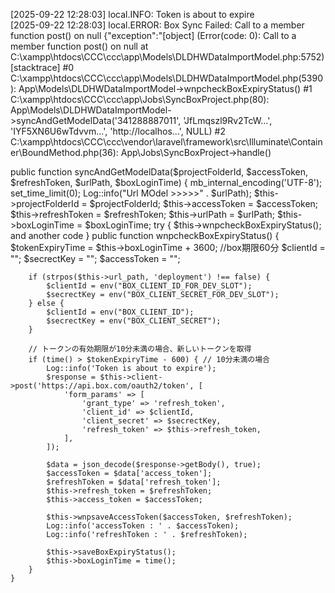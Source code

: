 [2025-09-22 12:28:03] local.INFO: Token is about to expire  
[2025-09-22 12:28:03] local.ERROR: Box Sync Failed: Call to a member function post() on null {"exception":"[object] (Error(code: 0): Call to a member function post() on null at C:\\xampp\\htdocs\\CCC\\ccc\\app\\Models\\DLDHWDataImportModel.php:5752)
[stacktrace]
#0 C:\\xampp\\htdocs\\CCC\\ccc\\app\\Models\\DLDHWDataImportModel.php(5390): App\\Models\\DLDHWDataImportModel->wnpcheckBoxExpiryStatus()
#1 C:\\xampp\\htdocs\\CCC\\ccc\\app\\Jobs\\SyncBoxProject.php(80): App\\Models\\DLDHWDataImportModel->syncAndGetModelData('341288887011', 'JfLmqszl9Rv2TcW...', 'IYF5XN6U6wTdvvm...', 'http://localhos...', NULL)
#2 C:\\xampp\\htdocs\\CCC\\ccc\\vendor\\laravel\\framework\\src\\Illuminate\\Container\\BoundMethod.php(36): App\\Jobs\\SyncBoxProject->handle()


public function syncAndGetModelData($projectFolderId, $accessToken, $refreshToken, $urlPath, $boxLoginTime)
    {
        mb_internal_encoding('UTF-8');
        set_time_limit(0);
        Log::info("Url MOdel >>>>>" . $urlPath);
        $this->projectFolderId = $projectFolderId;
        $this->accessToken = $accessToken;
        $this->refreshToken = $refreshToken;
        $this->urlPath = $urlPath;
        $this->boxLoginTime = $boxLoginTime;
        try {
            $this->wnpcheckBoxExpiryStatus();
  and another code
  }
public function wnpcheckBoxExpiryStatus()
    {
        $tokenExpiryTime = $this->boxLoginTime + 3600; //box期限60分
        $clientId = "";
        $secrectKey = "";
        $accessToken = "";

        if (strpos($this->url_path, 'deployment') !== false) {
            $clientId = env("BOX_CLIENT_ID_FOR_DEV_SLOT");
            $secrectKey = env("BOX_CLIENT_SECRET_FOR_DEV_SLOT");
        } else {
            $clientId = env("BOX_CLIENT_ID");
            $secrectKey = env("BOX_CLIENT_SECRET");
        }

        // トークンの有効期限が10分未満の場合、新しいトークンを取得
        if (time() > $tokenExpiryTime - 600) { // 10分未満の場合
            Log::info('Token is about to expire');
            $response = $this->client->post('https://api.box.com/oauth2/token', [
                'form_params' => [
                    'grant_type' => 'refresh_token',
                    'client_id' => $clientId,
                    'client_secret' => $secrectKey,
                    'refresh_token' => $this->refresh_token,
                ],
            ]);

            $data = json_decode($response->getBody(), true);
            $accessToken = $data['access_token'];
            $refreshToken = $data['refresh_token'];
            $this->refresh_token = $refreshToken;
            $this->access_token = $accessToken;

            $this->wnpsaveAccessToken($accessToken, $refreshToken);
            Log::info('accessToken : ' . $accessToken);
            Log::info('refreshToken : ' . $refreshToken);

            $this->saveBoxExpiryStatus();
            $this->boxLoginTime = time();
        }
    }

